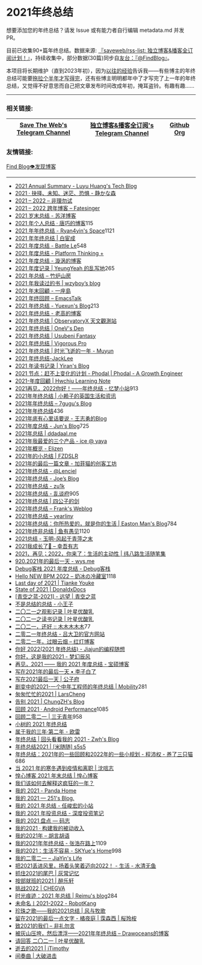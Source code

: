 # 2021年终总结

<!-- 此处待完善 -->
想要添加您的年终总结？请发 Issue 或有能力者自行编辑 metadata.md 并发PR。

目前已收集90+篇年终总结。数据来源: [『saveweb/rss-list: 独立博客&播客全订阅计划！』](https://github.com/saveweb/rss-list)，持续收集中，部分数据(30篇)同步自[友台：『@FindBlog』](https://t.me/FindBlog/52)。

本项目将长期维护（直到2023年初），因为[以往的经验](https://t.me/blogrsslist/269)告诉我——有些博主的年终总结可能要[拖拉个半年才写得完](https://idealclover.top/archives/627/)，还有些博主明明都年中了才写完了上一年的年终总结，又觉得不好意思而自己把文章发布时间改成年初，掩耳盗铃。有趣有趣……


---

### 相关链接:
| [Save The Web's Telegram Channel](https://t.me/saveweb) | [独立博客&播客全订阅's Telegram Channel](https://t.me/blogrsslist) | [Github Org](https://github.com/saveweb)
| --- | --- | --- |

### 友情链接:
[Find Blog👁发现博客](https://t.me/FindBlog)

---


- [2021 Annual Summary - Luyu Huang's Tech Blog](https://luyuhuang.tech/2022/01/01/2021-annual-summary.html)
- [2021 · 抉择、未知、迷茫、恐惧 - 静かな森](https://innei.ren/notes/106)
- [2021 – 2022 – 非理勿试](https://www.ntiy.com/1681.html)
- [2021 – 2022 跨年博客 – Fatesinger](https://fatesinger.com/100710)
- [2021 岁末总结 - 苏洋博客](https://soulteary.com/2021/12/31/2021-year-end-summary.html)
- [2021 年个人总结 · 唐巧的博客](https://blog.devtang.com/2022/01/01/2021-summary/)115
- [2021 年年终总结 - Ryan4yin's Space](https://ryan4yin.space/posts/2021-summary/)1121
- [2021 年年终总结 | 白宦成](https://www.ixiqin.com/2021/12/2021-year-end-summary/)
- [2021 年度总结 - Battle Le](https://battlele.com/2021-review/)548
- [2021 年度总结 - Platform Thinking +](https://pt.plus/2021-year-in-review/)
- [2021 年度总结 - 漩涡的博客](https://xuanwo.io/2021/11-2021-review/)
- [2021 年度记录 | YeungYeah 的乱写地](https://scottyeung.top/2022/record-of-2021/)265
- [2021 年总结 – 竹炉山房](https://synyan.cn/t/38681/)
- [2021 年我读过的书 | wzyboy’s blog](https://wzyboy.im/post/1462.html)
- [2021 年末回顧 - 一座島](https://island.shaform.com/zh/2021/12/29/2021-year-in-review/)
- [2021 年终回顾 – EmacsTalk](https://emacstalk.github.io/post/2021-review/)
- [2021 年终总结 - Yuexun's Blog](https://www.yuexunjiang.me/blog/2021-summary/)213
- [2021 年终总结 - 老高的博客](https://blog.mute-g.com/post/work/summary-2021.html)
- [2021 年终总结 | ObservatoryX 天文觀測站](https://observatoryx.github.io/2021/12/20/2021-%E5%B9%B4%E7%BB%88%E6%80%BB%E7%BB%93/)
- [2021 年终总结 | OneV's Den](https://onevcat.com/2021/12/2021-final/)
- [2021 年终总结 | Usubeni Fantasy](https://ssshooter.com/2021-12-25-2021-summary/)
- [2021 年终总结 | Vigorous Pro](https://www.wevg.org/archives/bye-2021/)
- [2021 年终总结 | 时光飞逝的一年 - Muyun](https://muyun.work/2021-summary.html)
- [2021 年终总结-JackLee](https://jacklee.club/%E6%80%BB%E7%BB%93/2021-12-31-2021%20%E5%B9%B4%E5%BA%A6%E6%80%BB%E7%BB%93.html)
- [2021 年读书记录 | Yiran's Blog](https://zdyxry.github.io/2021/12/31/2021-%E5%B9%B4%E8%AF%BB%E4%B9%A6%E8%AE%B0%E5%BD%95/)
- [2021 节点：赶不上变化的计划 - Phodal | Phodal - A Growth Engineer](https://www.phodal.com/blog/node-2021/)
- [2021-年度回顧 | Hwchiu Learning Note](https://www.hwchiu.com/2021-review.html)
- [2021再见，2022你好！——年终总结 - 忆梦小站](https://www.onyi.net/archives/434.html)913
- [2021年年终总结 | 小赖子的英国生活和资讯](https://justyy.com/archives/46394)
- [2021年年终总结 – 7gugu's Blog](https://7gugu.com/index.php/2021/12/30/2021%E5%B9%B4%E5%B9%B4%E7%BB%88%E6%80%BB%E7%BB%93/)
- [2021年年终总结](https://yuukoamamiya.github.io/p/my-2021/)436
- [2021年底有心里话要说 - 王志勇的Blog](http://www.auiou.com/relevant/00001916.jsp)
- [2021年度总结 - Jun's Blog](https://www.junz.org/post/2021_year_summary/)725
- [2021年总结 | ddadaal.me](https://ddadaal.me/articles/summary-for-2021/)
- [2021年我最爱的三个产品 - ice @ yaya](https://blog.yaya.pm/2021-fav-products)
- [2021年概览 - Elizen](https://elizen.me/posts/2021/12/2022-happy-new-year/)
- [2021年的小总结 | FZDSLR](http://blog.fzdslr.cn/2022-01-01-A_sum_of_2021.html)
- [2021年的最后一篇文章 - 加菲猫的创客工坊](https://www.gaficat.com/posts/28ddd435.html)
- [2021年终总结 - @Lenciel](https://lenciel.com/2021/12/last-day-in-2021/)
- [2021年终总结 - Joe’s Blog](https://hijiangtao.github.io/2021/12/29/Letter-to-2021/)
- [2021年终总结 - zu1k](https://lgf.im/posts/thinking/2021/)
- [2021年终总结 - 乱谈府](https://laffitto.xyz/archives/2021-nian-zhong-zong-jie)905
- [2021年终总结 | 四公子的剑](https://www.965.one/2021/12/30/2021year-end-summary/)
- [2021年终总结 – Frank's Weblog](https://nyan.im/posts/5576.html)
- [2021年终总结 – yearliny](https://yearliny.com/2021-annual-personal-summary/)
- [2021年终总结：你所热爱的，就是你的生活 | Easton Man's Blog](https://blog.eastonman.com/blog/2022/01/end-of-year/)784
- [2021年终非总结 | 鱼有愚见](https://blog.acwinds.com/2021/12/29/2021-summary/)1120
- [2021总结 - 玉明-风起于青萍之末](https://xdym11235.com/archives/2021year.html)
- [2021我成长了🌈 – 幸吾有志](https://www.symbk.cn/life/622/)
- [2021，再见；2022，你来了：生活的主动性 | 纬八路生活随笔集](http://www.weibalu.com/?p=4015)
- [920.2021年的最后一天 - wys.me](https://www.wys.me/920.html)
- [Debug客栈 2021 年度总结 - Debug客栈](https://www.debuginn.cn/7284.html)
- [Hello NEW BPM 2022 – 奶冰の冷藏室](https://milkice.me/2022/01/01/2021-yearly-summanry/)1118
- [Last day of 2021 | Tianke Youke](http://jyzhu.top/2021/12/31/Last-day-of-2021/)
- [State of 2021 | DonaldxDocs](http://article.donaldxdonald.xyz/articles/State-of-2021.html)
- [[青空之蓝-2021] - 远望 | 青空之蓝](https://blog.ixk.me/post/my-2021-year-end-summary)
- [不是总结的总结 - 小王子](https://www.wanghao.me/bushizongjiedezongjie.html)
- [二〇二一之观影记录 | 叶星优酸乳](https://weiyexing.ml/posts/film-record-2021/)
- [二〇二一之读书记录 | 叶星优酸乳](https://weiyexing.ml/posts/read-record-2021/)
- [二〇二一，还好 :: 木木木木木](https://immmmm.com/right-so-so-2021/)77
- [二零二一年终总结 - 吕大卫的官方网站](https://lvdawei.com/post/2021-summary/)
- [二零二一年，过眼云烟 – 红灯博客](http://www.hdgogogo.com/4159)
- [你好 2022(2021 年终总结) - Jiajun的编程随想](https://jiajunhuang.com/articles/2021_12_30-hello_2022.md.html)
- [你好，这是我的2021 - 梦幻辰风](https://www.mhcf.net/1143.html)
- [再见，2021 —— 我的 2021 年度总结 - 宝硕博客](https://blog.baoshuo.ren/post/goodbye-2021/)
- [写在2021年的最后一天 • 李子白了](https://www.mbcao.com/farewell-or-beginning/)
- [写在2021最后一天 | 公子府](https://www.gongzi.org/hello-2022.html)
- [剧变中的2021-一个中年工程师的年终总结 | Mobility](https://lichuanyang.top/posts/2345/)281
- [匆匆忙忙的2021 | LarsCheng](https://www.larscheng.com/2020-summary/)
- [告别 2021 | ChungZH's Blog](https://blog.chungzh.cn/articles/goodbye2021/)
- [回顾 2021 · Android Performance](https://androidperformance.com/2022/01/03/2021-Review/)1085
- [回顾二零二一 | 三无青年](https://www.duanxiansen.com/979.html)958
- [小树的 2021 年终总结](https://www.yuque.com/yeshu/essay/eahurv)
- [属于我的三年·第二年 - 欧雷](https://ourai.ws/posts/the-second-year-of-three-years-belonging-to-me/)
- [年终总结 | 回头看看我的 2021 - Zwh's Blog](https://blog.zwh.best/index.php/archives/18/)
- [年终总结2021 | [米随随] s5s5](https://s5s5.me/4029)
- [年终总结：2021年的一些回顾和2022年的一些小规划 - 程沛权 - 养了三只猫](https://chengpeiquan.com/article/2021-year-end-summary.html#%E5%8F%82%E4%B8%8E%E6%89%B6%E8%B4%AB)686
- [当 2021 年的寒冬遇到疫情和离职 | 沈唁志](https://qq52o.me/2800.html)
- [惶心博客 2021 年末总结 | 惶心博客](https://huangxin.dev/site-updates/2021-end-of-year-summary)
- [我们该如何去解释这疯狂的一年？](https://feizhaojun.com/?p=3360)
- [我的 2021 - Panda Home](https://old-panda.com/2021/12/31/my-2021/?utm_source=rss&utm_medium=rss&utm_campaign=my-2021)
- [我的 2021 — 251's Blog.](https://blog.251.sh/oh-my-2021)
- [我的 2021 年总结 - 任峻宏的小站](https://renny.ren/ch/articles/33)
- [我的 2021 年投资总结 - 深度投资笔记](https://deepinvest.org/post/2021/12/27/milestone-2021/)
- [我的 2021 盘点 — 码志](https://mazhuang.org/2022/01/01/my-2021/)
- [我的2021 · 构建我的被动收入](https://www.bmpi.dev/self/annual-summary/2021/)
- [我的2021年 – 胡言胡语](https://husay.cc/4323.html)
- [我的2021年年终总结 - 张浩在路上](https://imzhanghao.com/2022/01/05/summary-2021/)1109
- [我的2021：生活不容易 - SKYue's Home](https://www.skyue.com/22010323.html)998
- [我的二零二一 – JiaYin's Life](https://imjiayin.com/4602)
- [把2021丢进风里，扬着头笑着迈向2022！ - 生活 - 水清无鱼](https://bosir.cn/925.html)
- [抓住2021的尾巴 | 灰常记忆](https://bestcherish.com/zhua-zhu-2021-de-wei-ba.html)
- [按部就班的2021 | 醉乐轩](https://behappy.cc/2021/12/29/2021-final/)
- [挑战2022 | CHEGVA](https://chegva.com/4987.html)
- [时光痕迹：2021 年总结 | Reimu's blog](https://blog.k8s.li/2021.html)284
- [未命名丨2021-2022 - RobotKang](https://robotkang.cc/22120.html)
- [珍珠之歌——我的2021总结 | 风与牧歌](https://blog.besscroft.com/life/2021/summary2021/)
- [留在2021的最后一点文字 - 橘夜庭 | 霂森西 | 桜玲桉](https://musenxi.com/archives/2021-end.html)
- [致2021的我们 – 非礼勿言](https://feiliwuyan.com/to-our-2021/)
- [被灰山压垮，然后漂浮——2021年年终总结 – Drawoceans的博客](https://blog.drawoceans.com/myself/562/)
- [请回答 二〇二一 | 叶星优酸乳](https://weiyexing.ml/posts/back-to-2021/)
- [逝去的2021 | iTimothy](https://xiaozhou.net/2021-summary-2021-12-31.html)
- [间奏曲 | 大破进击](https://jesor.me/2021/intermezzo/)
